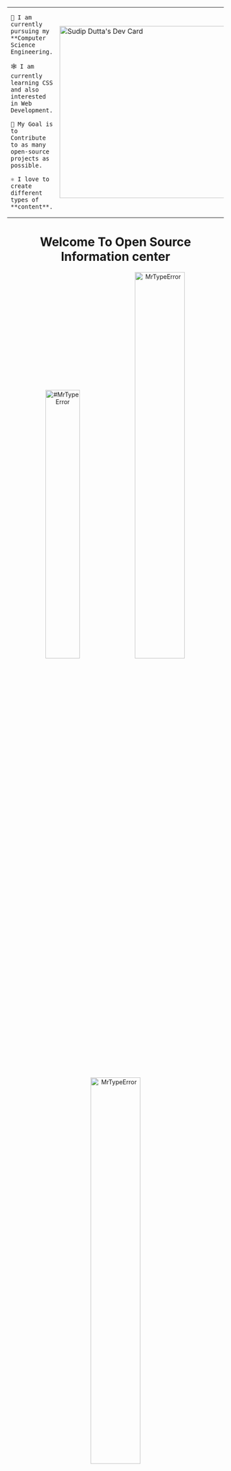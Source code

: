 
<table>
<tr>
  <td valign="center">
 
    🎉 I am currently pursuing my **Computer Science Engineering.
    
    🕸️ I am currently learning CSS and also interested in Web Development.

    🎯 My Goal is to Contribute to as many open-source projects as possible.
    
    ⚛️ I love to create different types of **content**.
<td>
<a href="https://app.daily.dev/MrTypeError"><img src="https://api.daily.dev/devcards/c29bdb003d464212a852523070457570.png?r=nf7" width="400" alt="Sudip Dutta's Dev Card"/></a>
</td>
</tr>
</table>

<h1 align="center">Welcome To Open Source Information center</h1>




<p align="center">
<img width="40%" src="https://github-readme-stats.vercel.app/api/top-langs?username=MrTypeError&show_icons=true&theme=dracula&title_color=ff8000&text_color=ffffff&bg_color=6a6a6a&locale=en&layout=compact&hide_border=true" alt="#MrTypeError" border-radus="10%" /> 
<img width="48%" src="https://github-readme-stats.vercel.app/api?username=MrTypeError&show_icons=true&theme=dracula&title_color=ff8000&text_color=ffffff&bg_color=6a6a6a&locale=en&hide_border=true" alt="MrTypeError" />
<img width="48%" src="https://github-readme-streak-stats.herokuapp.com/?user=MrTypeError&theme=highcontrast&hide_border=true" alt="MrTypeError" />
</p>
